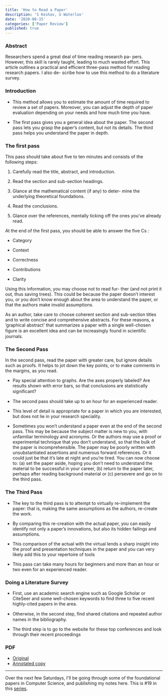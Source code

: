 ```yaml
---
title: 'How to Read a Paper'
description: 'S Keshav, U Waterloo'
date: '2020-08-15'
categories: ['Paper Review']
published: true
---
```


### Abstract

Researchers spend a great deal of time reading research pa- pers. However, this skill is rarely taught, leading to much wasted effort. This article outlines a practical and efficient three-pass method for reading research papers. I also de- scribe how to use this method to do a literature survey.

### Introduction

- This method allows you to estimate the amount of time required to review a set of papers. Moreover, you can adjust the depth of paper evaluation depending on your needs and how much time you have.

- The first pass gives you a general idea about the paper. The second pass lets you grasp the paper’s content, but not its details. The third pass helps you understand the paper in depth.

### The first pass

This pass should take about five to ten minutes and consists of the following steps:

1. Carefully read the title, abstract, and introduction.

2. Read the section and sub-section headings.

3. Glance at the mathematical content (if any) to deter- mine the underlying theoretical foundations.

4. Read the conclusions.

5. Glance over the references, mentally ticking off the ones you’ve already read.

At the end of the first pass, you should be able to answer the five Cs :

- Category

- Context

- Correctness

- Contributions

- Clarity

Using this information, you may choose not to read fur- ther (and not print it out, thus saving trees). This could be because the paper doesn’t interest you, or you don’t know enough about the area to understand the paper, or that the authors make invalid assumptions.

As an author, take care to choose coherent section and sub-section titles and to write concise and comprehensive abstracts. For these reasons, a ‘graphical abstract’ that summarizes a paper with a single well-chosen ﬁgure is an excellent idea and can be increasingly found in scientiﬁc journals.

### The Second Pass

In the second pass, read the paper with greater care, but ignore details such as proofs. It helps to jot down the key points, or to make comments in the margins, as you read.

- Pay special attention to graphs. Are the axes properly labeled? Are results shown with error bars, so that conclusions are statistically signiﬁcant?

- The second pass should take up to an hour for an experienced reader.

- This level of detail is appropriate for a paper in which you are interested, but does not lie in your research speciality.

- Sometimes you won’t understand a paper even at the end of the second pass. This may be because the subject matter is new to you, with unfamiliar terminology and acronyms. Or the authors may use a proof or experimental technique that you don’t understand, so that the bulk of the paper is incomprehensible. The paper may be poorly written with unsubstantiated assertions and numerous forward references. Or it could just be that it’s late at night and you’re tired. You can now choose to: (a) set the paper aside, hoping you don’t need to understand the material to be successful in your career, (b) return to the paper later, perhaps after reading background material or (c) persevere and go on to the third pass.

### The Third Pass

- The key to the third pass is to attempt to virtually re-implement the paper: that is, making the same assumptions as the authors, re-create the work.

- By comparing this re-creation with the actual paper, you can easily identify not only a paper’s innovations, but also its hidden failings and assumptions.

- This comparison of the actual with the virtual lends a sharp insight into the proof and presentation techniques in the paper and you can very likely add this to your repertoire of tools

- This pass can take many hours for beginners and more than an hour or two even for an experienced reader.

### Doing a Literature Survey

- First, use an academic search engine such as Google Scholar or CiteSeer and some well-chosen keywords to find three to five recent highly-cited papers in the area.

- Otherwise, in the second step, ﬁnd shared citations and repeated author names in the bibliography.

- The third step is to go to the website for these top conferences and look through their recent proceedings

### PDF

- [Original](http://ccr.sigcomm.org/online/files/p83-keshavA.pdf)
- [Annotated copy](./how-to-read-a-paper-annotated.pdf)

---

Over the next few Saturdays, I'll be going through some of the foundational papers in Computer Science, and publishing my notes here. This is #19 in this [series](https://anantjain.dev/#paper-reviews).
